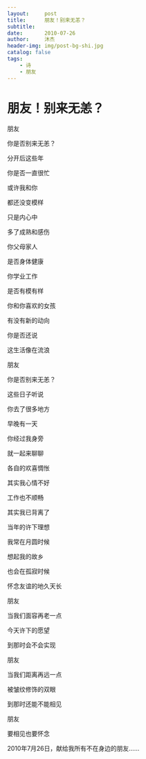 ```yaml
---
layout:     post
title:      朋友！别来无恙？
subtitle:
date:       2010-07-26
author:     沐杰
header-img: img/post-bg-shi.jpg
catalog: false
tags:
    - 诗
    - 朋友
---
```


# 朋友！别来无恙？

朋友

你是否别来无恙？

分开后这些年

你是否一直很忙

或许我和你

都还没变模样

只是内心中

多了成熟和感伤



你父母家人

是否身体健康

你学业工作

是否有模有样

你和你喜欢的女孩

有没有新的动向

你是否还说

这生活像在流浪



朋友

你是否别来无恙？

这些日子听说

你去了很多地方

早晚有一天

你经过我身旁

就一起来聊聊

各自的欢喜惆怅



其实我心情不好

工作也不顺畅

其实我已背离了

当年的许下理想

我常在月圆时候

想起我的故乡

也会在孤寂时候

怀念友谊的地久天长



朋友

当我们面容再老一点

今天许下的愿望

到那时会不会实现

朋友

当我们距离再远一点

被皱纹修饰的双眼

到那时还能不能相见



朋友

要相见也要怀念



2010年7月26日，献给我所有不在身边的朋友……
